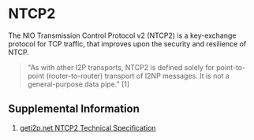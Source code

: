 # NTCP2

The NIO Transmission Control Protocol v2 (NTCP2) is a key-exchange protocol for TCP traffic, that improves upon the security and resilience of NTCP.

> "As with other I2P transports, NTCP2 is defined solely for point-to-point (router-to-router) transport of I2NP messages. It is not a general-purpose data pipe." [1]

## Supplemental Information

1. [geti2p.net NTCP2 Technical Specification](https://geti2p.net/spec/ntcp2)
